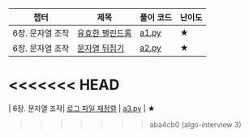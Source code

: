 | 챕터 | 제목 | 풀이 코드 | 난이도 |
| --- | --- | ---| --- |
| 6장. 문자열 조작| [유효한 팰린드롬](https://leetcode.com/problems/valid-palindrome/) | [a1.py](https://github.com/palza4dev/TIL-Algorithm/tree/main/algorithm-interview/a1.py) | ★ 
| 6장. 문자열 조작| [문자열 뒤집기](https://leetcode.com/problems/reverse-string/) | [a2.py](https://github.com/palza4dev/TIL-Algorithm/tree/main/algorithm-interview/a2.py) | ★ 
<<<<<<< HEAD
=======
| 6장. 문자열 조작| [로그 파일 재정렬](https://leetcode.com/problems/reorder-data-in-log-files/) | [a3.py](https://github.com/palza4dev/TIL-Algorithm/tree/main/algorithm-interview/a3.py) | ★ 
>>>>>>> aba4cb0 (algo-interview 3)
